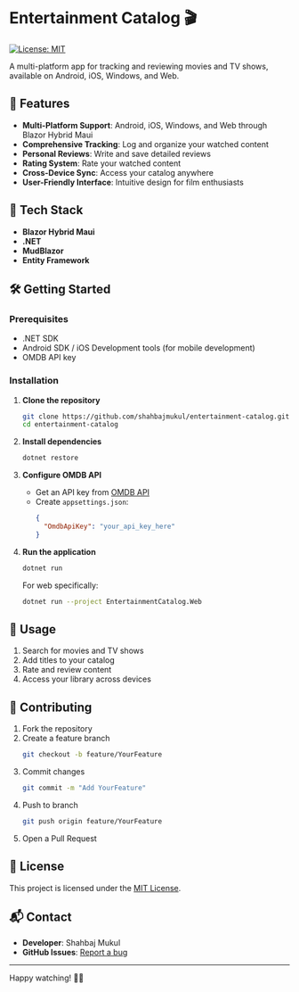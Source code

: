 # Entertainment Catalog 🎬

[![License: MIT](https://img.shields.io/badge/License-MIT-yellow.svg)](https://opensource.org/licenses/MIT)

A multi-platform app for tracking and reviewing movies and TV shows, available on Android, iOS, Windows, and Web.

## 📱 Features

- **Multi-Platform Support**: Android, iOS, Windows, and Web through Blazor Hybrid Maui
- **Comprehensive Tracking**: Log and organize your watched content
- **Personal Reviews**: Write and save detailed reviews
- **Rating System**: Rate your watched content
- **Cross-Device Sync**: Access your catalog anywhere
- **User-Friendly Interface**: Intuitive design for film enthusiasts

## 🚀 Tech Stack

- **Blazor Hybrid Maui**
- **.NET**
- **MudBlazor**
- **Entity Framework**

## 🛠️ Getting Started

### Prerequisites

- .NET SDK
- Android SDK / iOS Development tools (for mobile development)
- OMDB API key

### Installation

1. **Clone the repository**

   ```bash
   git clone https://github.com/shahbajmukul/entertainment-catalog.git
   cd entertainment-catalog
   ```

2. **Install dependencies**

   ```bash
   dotnet restore
   ```

3. **Configure OMDB API**

   - Get an API key from [OMDB API](http://www.omdbapi.com/)
   - Create `appsettings.json`:
     ```json
     {
       "OmdbApiKey": "your_api_key_here"
     }
     ```

4. **Run the application**

   ```bash
   dotnet run
   ```

   For web specifically:

   ```bash
   dotnet run --project EntertainmentCatalog.Web
   ```

## 🎨 Usage

1. Search for movies and TV shows
2. Add titles to your catalog
3. Rate and review content
4. Access your library across devices

## 🤝 Contributing

1. Fork the repository
2. Create a feature branch
   ```bash
   git checkout -b feature/YourFeature
   ```
3. Commit changes
   ```bash
   git commit -m "Add YourFeature"
   ```
4. Push to branch
   ```bash
   git push origin feature/YourFeature
   ```
5. Open a Pull Request

## 📄 License

This project is licensed under the [MIT License](LICENSE).

## 📬 Contact

- **Developer**: Shahbaj Mukul
- **GitHub Issues**: [Report a bug](https://github.com/shahbajmukul/entertainment-catalog/issues)

---

Happy watching! 🎥🍿
